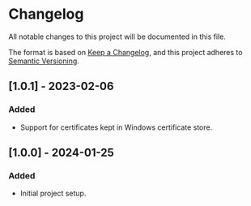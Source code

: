 # Changelog

All notable changes to this project will be documented in this file.

The format is based on [Keep a Changelog](https://keepachangelog.com/en/1.1.0/),
and this project adheres to [Semantic Versioning](https://semver.org/spec/v2.0.0.html).

## [1.0.1] - 2023-02-06

### Added

- Support for certificates kept in Windows certificate store.

## [1.0.0] - 2024-01-25

### Added

- Initial project setup.
